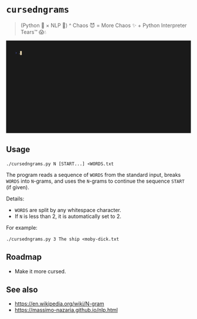 # `cursedngrams`

> (Python 🐍 × NLP 👅) \^ Chaos 😈 = More Chaos ✨ + Python Interpreter
> Tears™ 😱💧

![](demo.gif)

## Usage

    ./cursedngrams.py N [START...] <WORDS.txt

The program reads a sequence of `WORDS` from the standard input, breaks
`WORDS` into `N`-grams, and uses the `N`-grams to continue the sequence
`START` (if given).

Details:

-   `WORDS` are split by any whitespace character.
-   If `N` is less than 2, it is automatically set to 2.

For example:

    ./cursedngrams.py 3 The ship <moby-dick.txt

## Roadmap

-   Make it more cursed.

## See also

-   <https://en.wikipedia.org/wiki/N-gram>
-   <https://massimo-nazaria.github.io/nlp.html>
